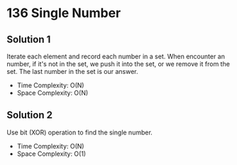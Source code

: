 # 136 Single Number

## Solution 1

Iterate each element and record each number in a set.
When encounter an number, if it's not in the set, we push it into the set, or we remove it from the set.
The last number in the set is our answer.

* Time Complexity: O(N)
* Space Complexity: O(N)

## Solution 2

Use bit (XOR) operation to find the single number.

* Time Complexity: O(N)
* Space Complexity: O(1)
